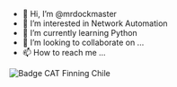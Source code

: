 - 👋 Hi, I’m @mrdockmaster
- 👀 I’m interested in Network Automation
- 🌱 I’m currently learning Python
- 💞️ I’m looking to collaborate on ...
- 📫 How to reach me ...

<!---
mrdockmaster/mrdockmaster is a ✨ special ✨ repository because its `README.md` (this file) appears on your GitHub profile.
You can click the Preview link to take a look at your changes.
--->
![Badge CAT Finning Chile](https://img.shields.io/badge/CAT-Finning%20Chile-gray?style=for-the-badge&logo=cat&logoColor=white&labelColor=%23FFCD11)

